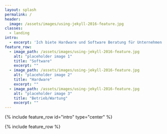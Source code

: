 ```yaml
---
layout: splash
permalink: /
header:
  image: /assets/images/using-jekyll-2016-feature.jpg
classes:
  - landing
intro: 
  - excerpt: 'Ich biete Hardware und Software Beratung für Unternehmen und Privatpersonen. '
feature_row:
  - image_path: /assets/images/using-jekyll-2016-feature.jpg
    alt: "placeholder image 1"
    title: "Software"
    excerpt: ""
  - image_path: /assets/images/using-jekyll-2016-feature.jpg
    alt: "placeholder image 2"
    title: "Hardware"
    excerpt: ""
  - image_path: /assets/images/using-jekyll-2016-feature.jpg
    alt: "placeholder image 3"
    title: "Betrieb/Wartung"
    excerpt: ""
---
```

{% include feature_row id="intro" type="center" %}

{% include feature_row %}